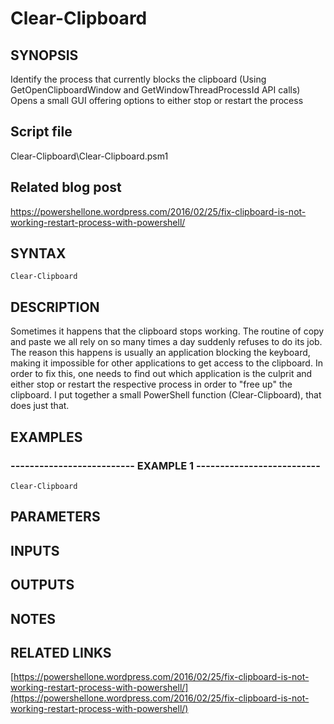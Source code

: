 # Clear-Clipboard

## SYNOPSIS
Identify the process that currently blocks the clipboard (Using GetOpenClipboardWindow and GetWindowThreadProcessId API calls)
Opens a small GUI offering options to either stop or restart the process

## Script file
Clear-Clipboard\Clear-Clipboard.psm1

## Related blog post
https://powershellone.wordpress.com/2016/02/25/fix-clipboard-is-not-working-restart-process-with-powershell/

## SYNTAX

```
Clear-Clipboard
```
## DESCRIPTION
Sometimes it happens that the clipboard stops working.
The routine of copy and paste we all rely on so many times a day suddenly refuses to do its job. 
The reason this happens is usually an application blocking the keyboard, making it impossible for other applications to get access to the clipboard. 
In order to fix this, one needs to find out which application is the culprit and either stop or restart the respective process in order to "free up" the clipboard.
I put together a small PowerShell function (Clear-Clipboard), that does just that.

## EXAMPLES

### -------------------------- EXAMPLE 1 --------------------------
```
Clear-Clipboard
```
## PARAMETERS

## INPUTS

## OUTPUTS

## NOTES

## RELATED LINKS

[https://powershellone.wordpress.com/2016/02/25/fix-clipboard-is-not-working-restart-process-with-powershell/](https://powershellone.wordpress.com/2016/02/25/fix-clipboard-is-not-working-restart-process-with-powershell/)


